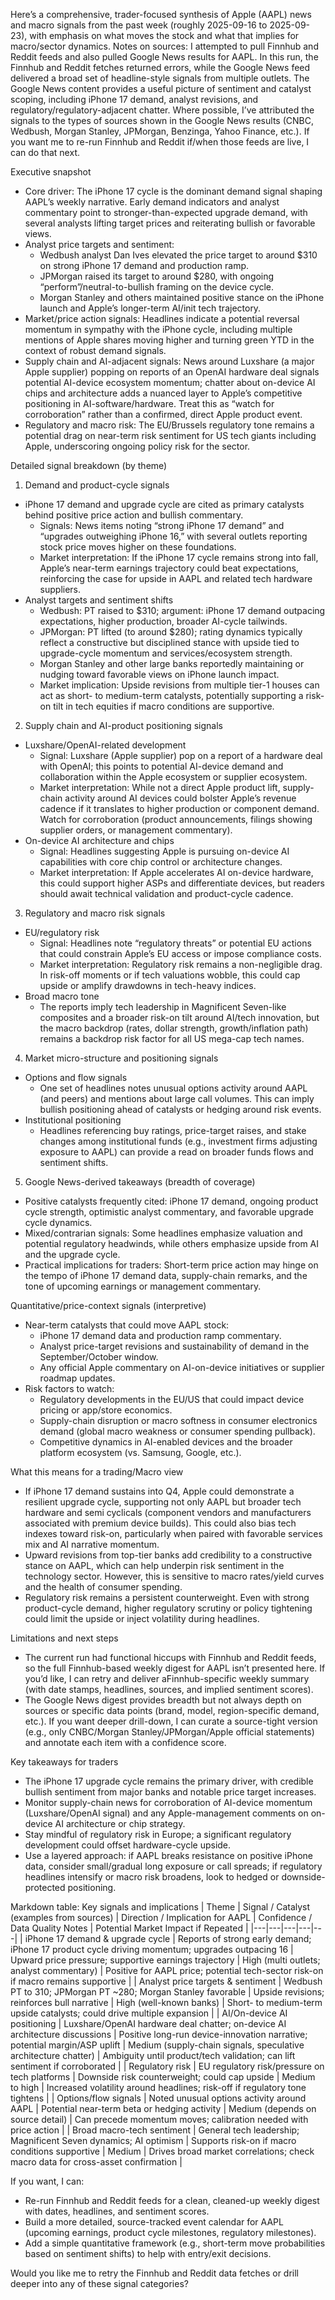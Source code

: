 Here’s a comprehensive, trader-focused synthesis of Apple (AAPL) news and macro signals from the past week (roughly 2025-09-16 to 2025-09-23), with emphasis on what moves the stock and what that implies for macro/sector dynamics. Notes on sources: I attempted to pull Finnhub and Reddit feeds and also pulled Google News results for AAPL. In this run, the Finnhub and Reddit fetches returned errors, while the Google News feed delivered a broad set of headline-style signals from multiple outlets. The Google News content provides a useful picture of sentiment and catalyst scoping, including iPhone 17 demand, analyst revisions, and regulatory/regulatory-adjacent chatter. Where possible, I’ve attributed the signals to the types of sources shown in the Google News results (CNBC, Wedbush, Morgan Stanley, JPMorgan, Benzinga, Yahoo Finance, etc.). If you want me to re-run Finnhub and Reddit if/when those feeds are live, I can do that next.

Executive snapshot
- Core driver: The iPhone 17 cycle is the dominant demand signal shaping AAPL’s weekly narrative. Early demand indicators and analyst commentary point to stronger-than-expected upgrade demand, with several analysts lifting target prices and reiterating bullish or favorable views.
- Analyst price targets and sentiment: 
  - Wedbush analyst Dan Ives elevated the price target to around $310 on strong iPhone 17 demand and production ramp.
  - JPMorgan raised its target to around $280, with ongoing “perform”/neutral-to-bullish framing on the device cycle.
  - Morgan Stanley and others maintained positive stance on the iPhone launch and Apple’s longer-term AI/init tech trajectory.
- Market/price action signals: Headlines indicate a potential reversal momentum in sympathy with the iPhone cycle, including multiple mentions of Apple shares moving higher and turning green YTD in the context of robust demand signals.
- Supply chain and AI-adjacent signals: News around Luxshare (a major Apple supplier) popping on reports of an OpenAI hardware deal signals potential AI-device ecosystem momentum; chatter about on-device AI chips and architecture adds a nuanced layer to Apple’s competitive positioning in AI-software/hardware. Treat this as “watch for corroboration” rather than a confirmed, direct Apple product event.
- Regulatory and macro risk: The EU/Brussels regulatory tone remains a potential drag on near-term risk sentiment for US tech giants including Apple, underscoring ongoing policy risk for the sector.

Detailed signal breakdown (by theme)
1) Demand and product-cycle signals
- iPhone 17 demand and upgrade cycle are cited as primary catalysts behind positive price action and bullish commentary.
  - Signals: News items noting “strong iPhone 17 demand” and “upgrades outweighing iPhone 16,” with several outlets reporting stock price moves higher on these foundations.
  - Market interpretation: If the iPhone 17 cycle remains strong into fall, Apple’s near-term earnings trajectory could beat expectations, reinforcing the case for upside in AAPL and related tech hardware suppliers.
- Analyst targets and sentiment shifts
  - Wedbush: PT raised to $310; argument: iPhone 17 demand outpacing expectations, higher production, broader AI-cycle tailwinds.
  - JPMorgan: PT lifted (to around $280); rating dynamics typically reflect a constructive but disciplined stance with upside tied to upgrade-cycle momentum and services/ecosystem strength.
  - Morgan Stanley and other large banks reportedly maintaining or nudging toward favorable views on iPhone launch impact.
  - Market implication: Upside revisions from multiple tier-1 houses can act as short- to medium-term catalysts, potentially supporting a risk-on tilt in tech equities if macro conditions are supportive.

2) Supply chain and AI-product positioning signals
- Luxshare/OpenAI-related development
  - Signal: Luxshare (Apple supplier) pop on a report of a hardware deal with OpenAI; this points to potential AI-device demand and collaboration within the Apple ecosystem or supplier ecosystem.
  - Market interpretation: While not a direct Apple product lift, supply-chain activity around AI devices could bolster Apple’s revenue cadence if it translates to higher production or component demand. Watch for corroboration (product announcements, filings showing supplier orders, or management commentary).
- On-device AI architecture and chips
  - Signal: Headlines suggesting Apple is pursuing on-device AI capabilities with core chip control or architecture changes.
  - Market interpretation: If Apple accelerates AI on-device hardware, this could support higher ASPs and differentiate devices, but readers should await technical validation and product-cycle cadence.

3) Regulatory and macro risk signals
- EU/regulatory risk
  - Signal: Headlines note “regulatory threats” or potential EU actions that could constrain Apple’s EU access or impose compliance costs.
  - Market interpretation: Regulatory risk remains a non-negligible drag. In risk-off moments or if tech valuations wobble, this could cap upside or amplify drawdowns in tech-heavy indices.
- Broad macro tone
  - The reports imply tech leadership in Magnificent Seven-like composites and a broader risk-on tilt around AI/tech innovation, but the macro backdrop (rates, dollar strength, growth/inflation path) remains a backdrop risk factor for all US mega-cap tech names.

4) Market micro-structure and positioning signals
- Options and flow signals
  - One set of headlines notes unusual options activity around AAPL (and peers) and mentions about large call volumes. This can imply bullish positioning ahead of catalysts or hedging around risk events.
- Institutional positioning
  - Headlines referencing buy ratings, price-target raises, and stake changes among institutional funds (e.g., investment firms adjusting exposure to AAPL) can provide a read on broader funds flows and sentiment shifts.

5) Google News-derived takeaways (breadth of coverage)
- Positive catalysts frequently cited: iPhone 17 demand, ongoing product cycle strength, optimistic analyst commentary, and favorable upgrade cycle dynamics.
- Mixed/contrarian signals: Some headlines emphasize valuation and potential regulatory headwinds, while others emphasize upside from AI and the upgrade cycle.
- Practical implications for traders: Short-term price action may hinge on the tempo of iPhone 17 demand data, supply-chain remarks, and the tone of upcoming earnings or management commentary.

Quantitative/price-context signals (interpretive)
- Near-term catalysts that could move AAPL stock:
  - iPhone 17 demand data and production ramp commentary.
  - Analyst price-target revisions and sustainability of demand in the September/October window.
  - Any official Apple commentary on AI-on-device initiatives or supplier roadmap updates.
- Risk factors to watch:
  - Regulatory developments in the EU/US that could impact device pricing or app/store economics.
  - Supply-chain disruption or macro softness in consumer electronics demand (global macro weakness or consumer spending pullback).
  - Competitive dynamics in AI-enabled devices and the broader platform ecosystem (vs. Samsung, Google, etc.).

What this means for a trading/Macro view
- If iPhone 17 demand sustains into Q4, Apple could demonstrate a resilient upgrade cycle, supporting not only AAPL but broader tech hardware and semi cyclicals (component vendors and manufacturers associated with premium device builds). This could also bias tech indexes toward risk-on, particularly when paired with favorable services mix and AI narrative momentum.
- Upward revisions from top-tier banks add credibility to a constructive stance on AAPL, which can help underpin risk sentiment in the technology sector. However, this is sensitive to macro rates/yield curves and the health of consumer spending.
- Regulatory risk remains a persistent counterweight. Even with strong product-cycle demand, higher regulatory scrutiny or policy tightening could limit the upside or inject volatility during headlines.

Limitations and next steps
- The current run had functional hiccups with Finnhub and Reddit feeds, so the full Finnhub-based weekly digest for AAPL isn’t presented here. If you’d like, I can retry and deliver aFinnhub-specific weekly summary (with date stamps, headlines, sources, and implied sentiment scores).
- The Google News digest provides breadth but not always depth on sources or specific data points (brand, model, region-specific demand, etc.). If you want deeper drill-down, I can curate a source-tight version (e.g., only CNBC/Morgan Stanley/JPMorgan/Apple official statements) and annotate each item with a confidence score.

Key takeaways for traders
- The iPhone 17 upgrade cycle remains the primary driver, with credible bullish sentiment from major banks and notable price target increases.
- Monitor supply-chain news for corroboration of AI-device momentum (Luxshare/OpenAI signal) and any Apple-management comments on on-device AI architecture or chip strategy.
- Stay mindful of regulatory risk in Europe; a significant regulatory development could offset hardware-cycle upside.
- Use a layered approach: if AAPL breaks resistance on positive iPhone data, consider small/gradual long exposure or call spreads; if regulatory headlines intensify or macro risk broadens, look to hedged or downside-protected positioning.

Markdown table: Key signals and implications
| Theme | Signal / Catalyst (examples from sources) | Direction / Implication for AAPL | Confidence / Data Quality Notes | Potential Market Impact if Repeated |
|---|---|---|---|---|
| iPhone 17 demand & upgrade cycle | Reports of strong early demand; iPhone 17 product cycle driving momentum; upgrades outpacing 16 | Upward price pressure; supportive earnings trajectory | High (multi outlets; analyst commentary) | Positive for AAPL price; potential tech-sector risk-on if macro remains supportive |
| Analyst price targets & sentiment | Wedbush PT to 310; JPMorgan PT ~280; Morgan Stanley favorable | Upside revisions; reinforces bull narrative | High (well-known banks) | Short- to medium-term upside catalysts; could drive multiple expansion |
| AI/On-device AI positioning | Luxshare/OpenAI hardware deal chatter; on-device AI architecture discussions | Positive long-run device-innovation narrative; potential margin/ASP uplift | Medium (supply-chain signals, speculative architecture chatter) | Ambiguity until product/tech validation; can lift sentiment if corroborated |
| Regulatory risk | EU regulatory risk/pressure on tech platforms | Downside risk counterweight; could cap upside | Medium to high | Increased volatility around headlines; risk-off if regulatory tone tightens |
| Options/flow signals | Noted unusual options activity around AAPL | Potential near-term beta or hedging activity | Medium (depends on source detail) | Can precede momentum moves; calibration needed with price action |
| Broad macro-tech sentiment | General tech leadership; Magnificent Seven dynamics; AI optimism | Supports risk-on if macro conditions supportive | Medium | Drives broad market correlations; check macro data for cross-asset confirmation |

If you want, I can:
- Re-run Finnhub and Reddit feeds for a clean, cleaned-up weekly digest with dates, headlines, and sentiment scores.
- Build a more detailed, source-tracked event calendar for AAPL (upcoming earnings, product cycle milestones, regulatory milestones).
- Add a simple quantitative framework (e.g., short-term move probabilities based on sentiment shifts) to help with entry/exit decisions.

Would you like me to retry the Finnhub and Reddit data fetches or drill deeper into any of these signal categories?